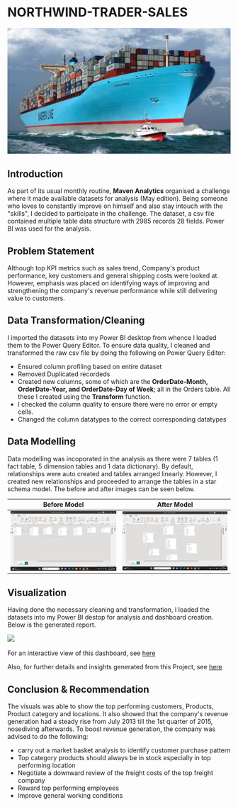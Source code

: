 # NORTHWIND-TRADER-SALES

![](Northwind_Trader_Sales_image.jfif)


## Introduction
As part of its usual monthly routine, **Maven Analytics** organised a challenge where it made available datasets for analysis (May edition). Being someone who loves to constantly improve on himself and also stay intouch with the "skills", I decided to participate in the challenge. The dataset, a csv file contained multiple table data structure with 2985 records 28 fields. Power BI was used for the analysis.


## Problem Statement
Although top KPI metrics such as sales trend, Company's product performance, key customers and general shipping costs were looked at. However, emphasis was placed on identifying ways of improving and strengthening the company's revenue performance while still delivering value to customers. 

## Data Transformation/Cleaning
I imported the datasets into my Power BI desktop from whence I loaded them to the Power Query Editor. To ensure data quality, I cleaned and transformed the raw csv file by doing the following on Power Query Editor:

- Ensured column profiling based on entire dataset
- Removed Duplicated recordeds
- Created new columns, some of which are the **OrderDate-Month, OrderDate-Year, and OrderDate-Day of Week**; all in the Orders table. All these I created using the **Transform** function.
- I checked the column quality to ensure there were no error or empty cells.
- Changed the column datatypes to the correct corresponding datatypes

  
## Data Modelling
Data modelling was incoporated in the analysis as there were 7 tables (1 fact table, 5 dimension tables and 1 data dictionary). By default, relationships were auto created and tables arranged linearly. However, I created new relationships and proceeded to arrange the tables in a star schema model. The before and after images can be seen below.

Before Model                       |                         After Model
:---------------------------------:|:--------------------------------------:
![](Before.png)                    |      ![](After.png)



## Visualization
Having done the necessary cleaning and transformation, I loaded the datasets into my Power BI destop for analysis and dashboard creation. Below is the generated report.


![](Northwind_Trader_Sales_Maven_Analytics_challenge.jpg)

For an interactive view of this dashboard, see [here](https://app.powerbi.com/groups/me/reports/92aa89ed-9615-4a6c-b406-620b7f3ed9de/ReportSection?experience=power-bi) 

Also, for further details and insights generated from this Project, see [here](https://mavenanalytics.io/project/6132)



## Conclusion & Recommendation
The visuals was able to show the top performing customers, Products, Product category and locations. It also showed that the company's revenue generation had a steady rise from July 2013 till the 1st quarter of 2015, nosediving afterwards. To boost revenue generation, the company was advised to do the following:
- carry out a market basket analysis to identify customer purchase pattern
- Top category products should always be in stock especially in top performing location
- Negotiate a downward review of the freight costs of the top freight company
- Reward top performing employees
- Improve general working conditions
